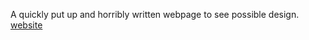 A quickly put up and horribly written webpage to see possible design. [website](https://idinyte.github.io/Website-sketch/)